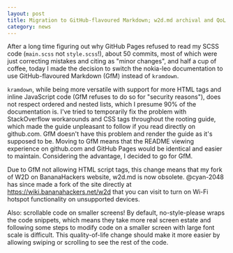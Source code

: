 ```yaml
---
layout: post
title: Migration to GitHub-flavoured Markdown; w2d.md archival and QoL changes
category: news
---
```

After a long time figuring out why GitHub Pages refused to read my SCSS code (`main.scss` not `style.scss`!), about 50 commits, most of which were just correcting mistakes and citing as "minor changes", and half a cup of coffee, today I made the decision to switch the nokia-leo documentation to use GitHub-flavoured Markdown (GfM) instead of `kramdown`.

`kramdown`, while being more versatile with support for more HTML tags and inline JavaScript code (GfM refuses to do so for "security reasons"), does not respect ordered and nested lists, which I presume 90% of the documentation is. I've tried to temporarily fix the problem with StackOverflow workarounds and CSS tags throughout the rooting guide, which made the guide unpleasant to follow if you read directly on github.com. GfM doesn't have this problem and render the guide as it's supposed to be. Moving to GfM means that the README viewing experience on github.com and GitHub Pages would be identical and easier to maintain. Considering the advantage, I decided to go for GfM.

Due to GfM not allowing HTML script tags, this change means that my fork of W2D on BananaHackers website, w2d.md is now obsolete. @cyan-2048 has since made a fork of the site directly at https://wiki.bananahackers.net/w2d that you can visit to turn on Wi-Fi hotspot functionality on unsupported devices.

Also: scrollable code on smaller screens! By default, no-style-please wraps the code snippets, which means they take more real screen estate and following some steps to modify code on a smaller screen with large font scale is difficult. This quality-of-life change should make it more easier by allowing swiping or scrolling to see the rest of the code.